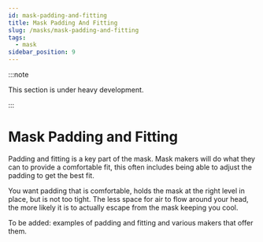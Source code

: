 ```yaml
---
id: mask-padding-and-fitting
title: Mask Padding And Fitting
slug: /masks/mask-padding-and-fitting
tags:
  - mask
sidebar_position: 9
---
```

:::note

This section is under heavy development.

:::

# Mask Padding and Fitting

Padding and fitting is a key part of the mask. Mask makers will do what they can to provide a comfortable fit, this often includes being able to adjust the padding to get the best fit.

You want padding that is comfortable, holds the mask at the right level in place, but is not too tight. The less space for air to flow around your head, the more likely it is to actually escape from the mask keeping you cool.

To be added: examples of padding and fitting and various makers that offer them.
